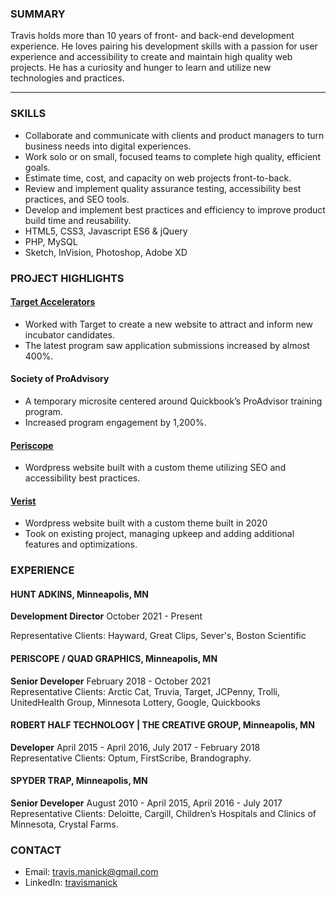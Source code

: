 ### SUMMARY
Travis holds more than 10 years of front- and back-end development experience. He loves pairing his development skills with a passion for user experience and accessibility to create and maintain high quality web projects. He has a curiosity and hunger to learn and utilize new technologies and practices.

---

### SKILLS
- Collaborate and communicate with clients and product managers to turn business needs into digital experiences.
- Work solo or on small, focused teams to complete high quality, efficient goals.
- Estimate time, cost, and capacity on web projects front-to-back.
- Review and implement quality assurance testing, accessibility best practices, and SEO tools.
- Develop and implement best practices and efficiency to improve product build time and reusability.
- HTML5, CSS3, Javascript ES6 & jQuery
- PHP, MySQL
- Sketch, InVision, Photoshop, Adobe XD

### PROJECT HIGHLIGHTS
#### [Target Accelerators](https://targetaccelerators.com/)
- Worked with Target to create a new website to attract and inform new incubator candidates.
- The latest program saw application submissions increased by almost 400%.

#### Society of ProAdvisory
- A temporary microsite centered around Quickbook’s ProAdvisor training program.
- Increased program engagement by 1,200%.

#### [Periscope](https://www.periscope.com/)
- Wordpress website built with a custom theme utilizing SEO and accessibility best practices.

#### [Verist](http://www.shopverist.com/)
- Wordpress website built with a custom theme built in 2020
- Took on existing project, managing upkeep and adding additional features and optimizations.

### EXPERIENCE
#### HUNT ADKINS, Minneapolis, MN
**Development Director** October 2021 - Present

Representative Clients: Hayward, Great Clips, Sever's, Boston Scientific

#### PERISCOPE / QUAD GRAPHICS, Minneapolis, MN
**Senior Developer** February 2018 - October 2021<br>
Representative Clients: Arctic Cat, Truvia, Target, JCPenny, Trolli, UnitedHealth Group, Minnesota Lottery, Google, Quickbooks

#### ROBERT HALF TECHNOLOGY | THE CREATIVE GROUP, Minneapolis, MN 
**Developer** April 2015 - April 2016, July 2017 - February 2018<br>
Representative Clients: Optum, FirstScribe, Brandography.

#### SPYDER TRAP, Minneapolis, MN 
**Senior Developer** August 2010 - April 2015, April 2016 - July 2017<br>
Representative Clients: Deloitte, Cargill, Children’s Hospitals and Clinics of Minnesota, Crystal Farms.

### CONTACT
- Email: [travis.manick@gmail.com](mailto:travis.manick@gmail.com)
- LinkedIn: [travismanick](https://www.linkedin.com/in/travismanick/)
